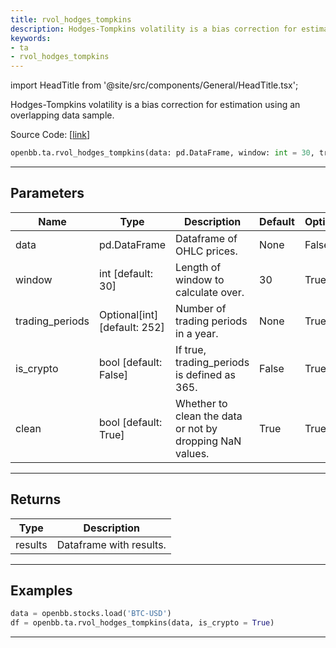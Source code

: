 ```yaml
---
title: rvol_hodges_tompkins
description: Hodges-Tompkins volatility is a bias correction for estimation using an overlapping data sample
keywords:
- ta
- rvol_hodges_tompkins
---
```


import HeadTitle from '@site/src/components/General/HeadTitle.tsx';

<HeadTitle title="ta.rvol_hodges_tompkins - Reference | OpenBB SDK Docs" />

Hodges-Tompkins volatility is a bias correction for estimation using an overlapping data sample.

Source Code: [[link](https://github.com/OpenBB-finance/OpenBBTerminal/tree/main/openbb_terminal/common/technical_analysis/volatility_model.py#L364)]

```python wordwrap
openbb.ta.rvol_hodges_tompkins(data: pd.DataFrame, window: int = 30, trading_periods: Optional[int] = None, is_crypto: bool = False, clean: Any = True)
```

---

## Parameters

| Name | Type | Description | Default | Optional |
| ---- | ---- | ----------- | ------- | -------- |
| data | pd.DataFrame | Dataframe of OHLC prices. | None | False |
| window | int [default: 30] | Length of window to calculate over. | 30 | True |
| trading_periods | Optional[int] [default: 252] | Number of trading periods in a year. | None | True |
| is_crypto | bool [default: False] | If true, trading_periods is defined as 365. | False | True |
| clean | bool [default: True] | Whether to clean the data or not by dropping NaN values. | True | True |


---

## Returns

| Type | Description |
| ---- | ----------- |
| results | Dataframe with results. |
---

## Examples

```python
data = openbb.stocks.load('BTC-USD')
df = openbb.ta.rvol_hodges_tompkins(data, is_crypto = True)
```

---

